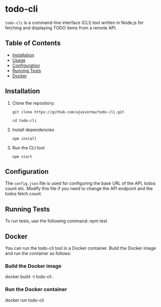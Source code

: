 # todo-cli

`todo-cli` is a command-line interface (CLI) tool written in Node.js for fetching and displaying TODO items from a remote API.

## Table of Contents

- [Installation](#installation)
- [Usage](#usage)
- [Configuration](#configuration)
- [Running Tests](#running-tests)
- [Docker](#docker)

## Installation

1. Clone the repository:

    `git clone https://github.com/ajaiverma/todo-cli.git`

    `cd todo-cli`

2. Install dependencies

    `npm install`

3. Run the CLI tool
    
    `npm start`

## Configuration
The `config.json` file is used for configuring the base URL of the API, todos count etc. Modify this file if you need to change the API endpoint and the todos fetch count.

## Running Tests
To run tests, use the following command:
npm test

## Docker

You can run the todo-cli tool in a Docker container. Build the Docker image and run the container as follows:
### Build the Docker image
docker build -t todo-cli .

### Run the Docker container
docker run todo-cli

